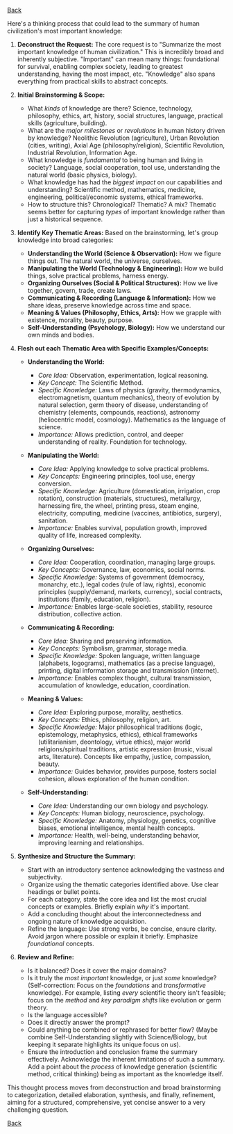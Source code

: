 [Back](..)

Here's a thinking process that could lead to the summary of human civilization's most important knowledge:

1.  **Deconstruct the Request:** The core request is to "Summarize the most important knowledge of human civilization." This is incredibly broad and inherently subjective. "Important" can mean many things: foundational for survival, enabling complex society, leading to greatest understanding, having the most impact, etc. "Knowledge" also spans everything from practical skills to abstract concepts.

2.  **Initial Brainstorming & Scope:**
    *   What *kinds* of knowledge are there? Science, technology, philosophy, ethics, art, history, social structures, language, practical skills (agriculture, building).
    *   What are the *major milestones* or *revolutions* in human history driven by knowledge? Neolithic Revolution (agriculture), Urban Revolution (cities, writing), Axial Age (philosophy/religion), Scientific Revolution, Industrial Revolution, Information Age.
    *   What knowledge is *fundamental* to being human and living in society? Language, social cooperation, tool use, understanding the natural world (basic physics, biology).
    *   What knowledge has had the *biggest impact* on our capabilities and understanding? Scientific method, mathematics, medicine, engineering, political/economic systems, ethical frameworks.
    *   How to structure this? Chronological? Thematic? A mix? Thematic seems better for capturing *types* of important knowledge rather than just a historical sequence.

3.  **Identify Key Thematic Areas:** Based on the brainstorming, let's group knowledge into broad categories:
    *   **Understanding the World (Science & Observation):** How we figure things out. The natural world, the universe, ourselves.
    *   **Manipulating the World (Technology & Engineering):** How we build things, solve practical problems, harness energy.
    *   **Organizing Ourselves (Social & Political Structures):** How we live together, govern, trade, create laws.
    *   **Communicating & Recording (Language & Information):** How we share ideas, preserve knowledge across time and space.
    *   **Meaning & Values (Philosophy, Ethics, Arts):** How we grapple with existence, morality, beauty, purpose.
    *   **Self-Understanding (Psychology, Biology):** How we understand our own minds and bodies.

4.  **Flesh out each Thematic Area with Specific Examples/Concepts:**

    *   **Understanding the World:**
        *   *Core Idea:* Observation, experimentation, logical reasoning.
        *   *Key Concept:* The Scientific Method.
        *   *Specific Knowledge:* Laws of physics (gravity, thermodynamics, electromagnetism, quantum mechanics), theory of evolution by natural selection, germ theory of disease, understanding of chemistry (elements, compounds, reactions), astronomy (heliocentric model, cosmology). Mathematics as the language of science.
        *   *Importance:* Allows prediction, control, and deeper understanding of reality. Foundation for technology.

    *   **Manipulating the World:**
        *   *Core Idea:* Applying knowledge to solve practical problems.
        *   *Key Concepts:* Engineering principles, tool use, energy conversion.
        *   *Specific Knowledge:* Agriculture (domestication, irrigation, crop rotation), construction (materials, structures), metallurgy, harnessing fire, the wheel, printing press, steam engine, electricity, computing, medicine (vaccines, antibiotics, surgery), sanitation.
        *   *Importance:* Enables survival, population growth, improved quality of life, increased complexity.

    *   **Organizing Ourselves:**
        *   *Core Idea:* Cooperation, coordination, managing large groups.
        *   *Key Concepts:* Governance, law, economics, social norms.
        *   *Specific Knowledge:* Systems of government (democracy, monarchy, etc.), legal codes (rule of law, rights), economic principles (supply/demand, markets, currency), social contracts, institutions (family, education, religion).
        *   *Importance:* Enables large-scale societies, stability, resource distribution, collective action.

    *   **Communicating & Recording:**
        *   *Core Idea:* Sharing and preserving information.
        *   *Key Concepts:* Symbolism, grammar, storage media.
        *   *Specific Knowledge:* Spoken language, written language (alphabets, logograms), mathematics (as a precise language), printing, digital information storage and transmission (internet).
        *   *Importance:* Enables complex thought, cultural transmission, accumulation of knowledge, education, coordination.

    *   **Meaning & Values:**
        *   *Core Idea:* Exploring purpose, morality, aesthetics.
        *   *Key Concepts:* Ethics, philosophy, religion, art.
        *   *Specific Knowledge:* Major philosophical traditions (logic, epistemology, metaphysics, ethics), ethical frameworks (utilitarianism, deontology, virtue ethics), major world religions/spiritual traditions, artistic expression (music, visual arts, literature). Concepts like empathy, justice, compassion, beauty.
        *   *Importance:* Guides behavior, provides purpose, fosters social cohesion, allows exploration of the human condition.

    *   **Self-Understanding:**
        *   *Core Idea:* Understanding our own biology and psychology.
        *   *Key Concepts:* Human biology, neuroscience, psychology.
        *   *Specific Knowledge:* Anatomy, physiology, genetics, cognitive biases, emotional intelligence, mental health concepts.
        *   *Importance:* Health, well-being, understanding behavior, improving learning and relationships.

5.  **Synthesize and Structure the Summary:**
    *   Start with an introductory sentence acknowledging the vastness and subjectivity.
    *   Organize using the thematic categories identified above. Use clear headings or bullet points.
    *   For each category, state the core idea and list the most crucial concepts or examples. Briefly explain *why* it's important.
    *   Add a concluding thought about the interconnectedness and ongoing nature of knowledge acquisition.
    *   Refine the language: Use strong verbs, be concise, ensure clarity. Avoid jargon where possible or explain it briefly. Emphasize *foundational* concepts.

6.  **Review and Refine:**
    *   Is it balanced? Does it cover the major domains?
    *   Is it truly the *most important* knowledge, or just *some* knowledge? (Self-correction: Focus on the *foundations* and *transformative* knowledge). For example, listing *every* scientific theory isn't feasible; focus on the *method* and *key paradigm shifts* like evolution or germ theory.
    *   Is the language accessible?
    *   Does it directly answer the prompt?
    *   Could anything be combined or rephrased for better flow? (Maybe combine Self-Understanding slightly with Science/Biology, but keeping it separate highlights its unique focus on *us*).
    *   Ensure the introduction and conclusion frame the summary effectively. Acknowledge the inherent limitations of such a summary. Add a point about the *process* of knowledge generation (scientific method, critical thinking) being as important as the knowledge itself.

This thought process moves from deconstruction and broad brainstorming to categorization, detailed elaboration, synthesis, and finally, refinement, aiming for a structured, comprehensive, yet concise answer to a very challenging question.

[Back](..)
